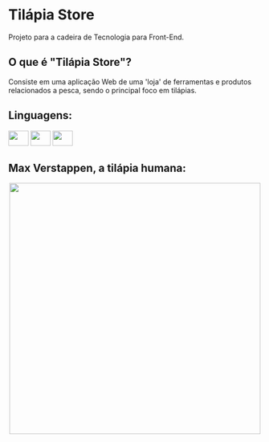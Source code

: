 # Tilápia Store
Projeto para a cadeira de Tecnologia para Front-End.

## O que é "Tilápia Store"?
Consiste em uma aplicação Web de uma 'loja' de ferramentas e produtos relacionados a pesca, sendo o principal foco em tilápias.

## Linguagens:
<div>
  <img width="40" height="30" src="https://cdn.jsdelivr.net/gh/devicons/devicon/icons/html5/html5-original.svg">
  <img width="40" height="30" src="https://cdn.jsdelivr.net/gh/devicons/devicon/icons/css3/css3-original.svg">
  <img width="40" height="30" src="https://cdn.jsdelivr.net/gh/devicons/devicon/icons/bootstrap/bootstrap-original.svg">
</div>

## Max Verstappen, a tilápia humana:
<div align="center">
  <a href="#">
  <img width="500" src="https://cdn6.campograndenews.com.br/uploads/noticias/2023/04/01/d8a786b51eedc89dba325bf4f55ebb1fefb60c6c.JPG">  
</div>
